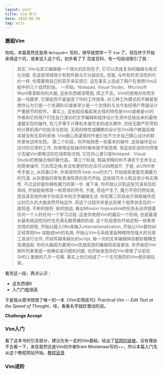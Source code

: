 ```yaml
---
layout: post
title: Vim 学习
date: 2018-06-30 
tag: wits
---
```


### 邂逅Vim

哈哈，本篇竟然还是用 `Notepad++` 写的，很早就想学一下 `Vim` 了，现在终于开始来填这个坑，或者说入这个坑，初步看了下 百度百科，有一句段话吸引了我：

> 其实, Vim与其它编辑器一个很大的区别在于, 它可以完成复杂的编辑与格式化功能. 在这些领域很少有软件能与它分庭抗礼, 但是, 与所有的灵活性的代价一样, 你需要用自己的双手来实现它. 这在事实上造成了用户在使用Vim过程中的几个自然阶段。
> 一开始，Notepad, Visual Studio，Microsoft Word等垄断你的大脑, 这些东西根深蒂固, 挥之不去。Vim的使用对你而言是一场噩梦, 它降低而不是提高了你的工作效率. 对三种工作模式的不解甚至使你认为它是一个充满BUG或者至少是一个古怪的与当今友好用户界面设计严重脱节的软件。 事实上, 这些起初看起来古怪的特性是Vim(或者是vi)的作者和它的用户们在自己漫长的文字编辑和程序设计生涯中总结出来的最快速最实在的操作, 在几乎等于计算机本身历史的成长期中, 历经无数严厉苛刻的计算机用户的批评与检验, 无用的特性或糟糕的设计在Vim用户群面前根本就没有生存的余地. Vim细心而谨慎的作者们也不允许自己精心设计的软件里有这样东西。
> 第二个阶段，你开始熟悉一些基本的操作, 这些操作足以应付你日常的工作, 你使用这些操作时根本就不假思索. 但这些阶段你仍然很少去碰Vim那晦涩的在线帮助文档. 它在你心里只是Notepad、Visual Studio的勉强合格的替代品。
> 第三个阶段, 精益求精的你不满足于无休无止的简单操作, 冗长而乏味,有没有更好的办法可以四两拔斤. 于是, 从UNIX参考手册上, 从同事口中, 你渐渐叩开:help xxx的大门. 开始探索里面充满魔力的咒语. 从杂耍般的带有表演性质的技巧开始, 这些技巧令人眩目但少有实用性. 不过这却是你拥有魔力的第一步. 接下来, 你开始认识到这些咒语背后的真经, 开始偷偷修改一些奇怪的符号, 于是, 奇迹产生了, 魔力不但仍然有效, 而且真实地作用于你现实中的文字编辑生活. 你在第二阶段由于熟练操作而尘封已久的大脑突然开始运作. 但这个过程并非是达到某个临界状态后的一路坦途, 不断的挫折, 新的挑战, 看似Mission Impossible的任务永远伴随着任何一个人的任何一个学习过程. 这是你使用Vim的最后一个阶段, 也是最漫长最有挑战性同时也充满无数奇趣的阶段. 这个阶段里你开始定制一些希奇古怪的颜色. 开始以敲入i18n来输入internationalization, 开始让Vim替你纠正经常把the 误敲成teh的毛病, 开始让Vim与系统里各种精悍而强大的兄弟工具进行合作, 开始写越来越长的script, 每一次的文本编辑体验都妙趣横生高潮迭起. 你的头脑因为要用Vim完成高效的编辑而高度紧张. 你开始在Vim邮件列表里提一些确实是问题的问题. 也开始发现你在Vim里做了以前在SHELL里做的几乎一切事. 事实上你已经成了一个无可救药的Vim骨灰级玩家。

看完这一段，两点认识：

  - 这东西很6
  - 入门门槛很高
  
于是我从图书馆借了唯一的一本《Vim实用技巧》*Practical Vim -- Edit Text at the Speed of Thought*，哇，看看名字就好激动的说。

**Challenge Accept**

### Vim入门

看了这本书的引言部分，建议先有一定的Vim基础，给出了[官网的链接](http://vimhelp.appspot.com/usr_01.txt.html#vimtutor)，没有理由不去看一下，发现竟然还是Vim的作者Bram Moolenaar写的~~，所以本篇入门先从这个教程网站开始。[教程目录](http://vimhelp.appspot.com/usr_toc.txt.html#usr_toc.txt)

### Vim进阶

